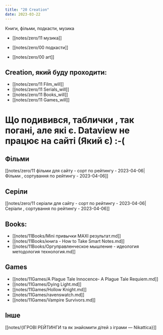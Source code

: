 ```yaml
---
title: "20 Creation"
date: 2023-03-22  
---
```

Книги, фільми, подкасти, музика  

- [[notes/zero/11 музика]]

- [[notes/zero/00 подкасти]]

- [[notes/zero/00 art]]


##  Creation, який буду проходити: 
- [[notes/zero/11 Film_will]]
- [[notes/zero/11 Serials_will]]
- [[notes/zero/11 Books_will]]
- [[notes/zero/11 Games_will]]
  
# Що подивився, таблички , так погані, але які є. Dataview не працює на сайті (Який є)  :-(

## Фільми
[[notes/zero/11 фільми для сайту - сорт по рейтингу - 2023-04-06|Фільми , сортування по рейтингу - 2023-04-06]]  

## Серіли
[[notes/zero/11 серіали для сайту - сорт по рейтингу - 2023-04-06|Серіали , сортування по рейтингу - 2023-04-06]]

## Books:
- [[notes/11Books/Mini привычки MAXI результат.md]]
- [[notes/11Books/книга - How to Take Smart Notes.md]]
- [[notes/11Books/Оргуправленческое мышление - идеология методология технология.md]]

## Games
- [[notes/11Games/A Plague Tale Innocence- A Plague Tale Requiem.md]]
- [[notes/11Games/Dying Light.md]]
- [[notes/11Games/Hollow Knight.md]]
- [[notes/11Games/ravenswatch.md]]
- [[notes/11Games/Vampire Survivors.md]]

## Інше
[[notes/{ІГРОВІ РЕЙТИНГИ та як знайомити дітей з іграми — Nikattica}]]


